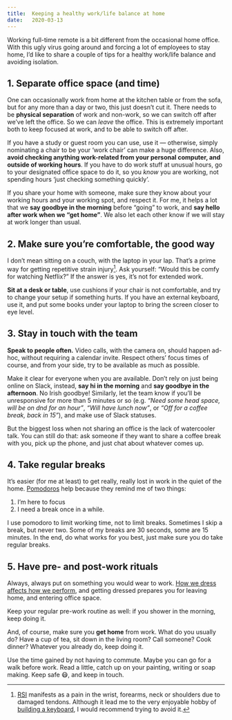 ```yaml
---
title:  Keeping a healthy work/life balance at home
date:   2020-03-13
---
```


Working full-time remote is a bit different from the occasional home office. With this ugly virus going around and forcing a lot of employees to stay home, I’d like to share a couple of tips for a healthy work/life balance and  avoiding isolation.

## 1. Separate office space (and time)

One can occasionally work from home at the kitchen table or from the sofa, but for any more than a day or two, this just doesn’t cut it. There needs to be __physical separation__ of work and non-work, so we can switch off after we’ve left the office. So we can _leave_ the office. This is extremely important both to keep focused at work, and to be able to switch off after.

If you have a study or guest room you can use, use it — otherwise, simply nominating a chair to be your ‘work chair’ can make a huge difference. Also, __avoid checking anything work-related from your personal computer, and outside of working hours__. If you have to do work stuff at unusual hours, go to your designated office space to do it, so you _know_ you are working, not spending hours ‘just checking something quickly’.

If you share your home with someone, make sure they know about your working hours and your working spot, and respect it. For me, it helps a lot that we __say goodbye in the morning__ before “going” to work, and __say hello after work when we “get home”__. We also let each other know if we will stay at work longer than usual.

## 2. Make sure you’re comfortable, the good way

I don’t mean sitting on a couch, with the laptop in your lap. That’s a prime way for getting repetitive strain injury[^1]. Ask yourself: “Would this be comfy for watching Netflix?” If the answer is yes, it’s not for extended work.

__Sit at a desk or table__, use cushions if your chair is not comfortable, and try to change your setup if something hurts. If you have an external keyboard, use it, and put some books under your laptop to bring the screen closer to eye level.

## 3. Stay in touch with the team

__Speak to people often.__ Video calls, with the camera on, should happen ad-hoc, without requiring a calendar invite. Respect others’ focus times of course, and from your side, try to be available as much as possible.

Make it clear for everyone when you are available. Don’t rely on just being online on Slack, instead,  __say hi in the morning__ and __say goodbye in the afternoon__. No Irish goodbye! Similarly, let the team know if you’ll be unresponsive for more than 5 minutes or so (e.g. _“Need some head space, will be on dnd for an hour”_, _“Will have lunch now”_, or _“Off for a coffee break, back in 15”_), and make use of Slack statuses.

But the biggest loss when not sharing an office is the lack of watercooler talk. You can still do that: ask someone if they want to share a coffee break with you, pick up the phone, and just chat about whatever comes up.

## 4. Take regular breaks

It’s easier (for me at least) to get really, really lost in work in the quiet of the home. [Pomodoros](https://en.wikipedia.org/wiki/Pomodoro_Technique) help because they remind me of two things:
1. I’m here to focus
2. I need a break once in a while.

I use pomodoro to limit working time, not to limit breaks. Sometimes I skip a break, but never two. Some of my breaks are 30 seconds, some are 15 minutes. In the end, do what works for you best, just make sure you do take regular breaks. 

## 5. Have pre- and post-work rituals

Always, always put on something you would wear to work. [How we dress affects how we perform](https://www.nytimes.com/2012/04/03/science/clothes-and-self-perception.html), and getting dressed prepares you for leaving home, and entering office space.

Keep your regular pre-work routine as well: if you shower in the morning, keep doing it.

And, of course, make sure you __get home__ from work. What do you usually do? Have a cup of tea, sit down in the living room? Call someone? Cook dinner? Whatever you already do, keep doing it.

Use the time gained by not having to commute. Maybe you can go for a walk before work. Read a little, catch up on your painting, writing or soap making. Keep safe 😷, and keep in touch.

[^1]: [RSI](https://medict.netlify.com/?q=repetitive%20strain%20injury) manifests as a pain in the wrist, forearms, neck or shoulders due to damaged tendons. Although it lead me to the very enjoyable hobby of [building a keyboard](/keeb), I would recommend trying to avoid it.
